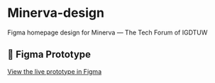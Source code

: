 # Minerva-design
Figma homepage design for Minerva — The Tech Forum of IGDTUW
## 🎨 Figma Prototype
[View the live prototype in Figma](https://www.figma.com/proto/6FbLrFzzrE1PDVhvLFXCOH/minerva-homepage-redesign?page-id=0%3A1&node-id=15-9&p=f&viewport=191%2C-157%2C0.1&t=kaowPyXHIvfSepV8-1&scaling=scale-down&content-scaling=fixed&starting-point-node-id=15%3A9)
